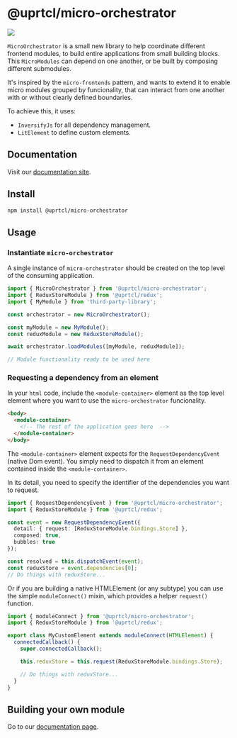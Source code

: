 # @uprtcl/micro-orchestrator

[![](https://img.shields.io/npm/v/@uprtcl/micro-orchestrator)](https://www.npmjs.com/package/@uprtcl/micro-orchestrator)

`MicroOrchestrator` is a small new library to help coordinate different frontend modules, to build entire applications from small building blocks. This `MicroModules` can depend on one another, or be built by composing different submodules.

It's inspired by the `micro-frontends` pattern, and wants to extend it to enable micro modules grouped by funcionality, that can interact from one another with or without clearly defined boundaries.

To achieve this, it uses:

* `InversifyJs` for all dependency management.
* `LitElement` to define custom elements.

## Documentation

Visit our [documentation site](https://uprtcl.github.io/js-uprtcl).

## Install

```bash
npm install @uprtcl/micro-orchestrator
```

## Usage

### Instantiate `micro-orchestrator`

A single instance of `micro-orchestrator` should be created on the top level of the consuming application.

```ts
import { MicroOrchestrator } from '@uprtcl/micro-orchestrator';
import { ReduxStoreModule } from '@uprtcl/redux';
import { MyModule } from 'third-party-library';

const orchestrator = new MicroOrchestrator();

const myModule = new MyModule();
const reduxModule = new ReduxStoreModule();

await orchestrator.loadModules([myModule, reduxModule]);

// Module functionality ready to be used here
```

### Requesting a dependency from an element

In your `html` code, include the `<module-container>` element as the top level element where you want to use the `micro-orchestrator` funcionality.

```html
<body>
  <module-container>
    <!-- The rest of the application goes here  -->
  </module-container>
</body>
```

The `<module-container>` element expects for the `RequestDependencyEvent` (native Dom event). You simply need to dispatch it from an element contained inside the `<module-container>`.

In its detail, you need to specify the identifier of the dependencies you want to request.

```ts
import { RequestDependencyEvent } from '@uprtcl/micro-orchestrator';
import { ReduxStoreModule } from '@uprtcl/redux';

const event = new RequestDependencyEvent({
  detail: { request: [ReduxStoreModule.bindings.Store] },
  composed: true,
  bubbles: true
});

const resolved = this.dispatchEvent(event);
const reduxStore = event.dependencies[0];
// Do things with reduxStore...
```

Or if you are building a native HTMLElement (or any subtype) you can use the simple `moduleConnect()` mixin, which provides a helper `request()` function.

```ts
import { moduleConnect } from '@uprtcl/micro-orchestrator';
import { ReduxStoreModule } from '@uprtcl/redux';

export class MyCustomElement extends moduleConnect(HTMLElement) {
  connectedCallback() {
    super.connectedCallback();

    this.reduxStore = this.request(ReduxStoreModule.bindings.Store);

    // Do things with reduxStore...
  }
}
```

## Building your own module

Go to our [documentation page](https://uprtcl.github.io/js-uprtcl/guides/develop/developing-micro-modules.html).
